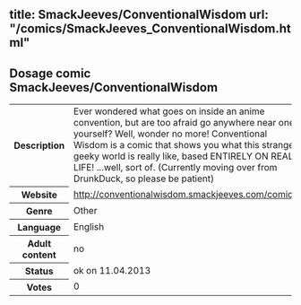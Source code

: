 title: SmackJeeves/ConventionalWisdom
url: "/comics/SmackJeeves_ConventionalWisdom.html"
---
Dosage comic SmackJeeves/ConventionalWisdom
-----------------------------------------

<table class="comicinfo">
<tr>
<th>Description</th><td>Ever wondered what goes on inside an anime convention, but are too afraid go anywhere near one yourself? Well, wonder no more! Conventional Wisdom is a comic that shows you what this strange, geeky world is really like, based ENTIRELY ON REAL LIFE! ...well, sort of. (Currently moving over from DrunkDuck, so please be patient)</td>
</tr>
<tr>
<th>Website</th><td><a href="http://conventionalwisdom.smackjeeves.com/comics/">http://conventionalwisdom.smackjeeves.com/comics/</a></td>
</tr>
<tr>
<th>Genre</th><td>Other</td>
</tr>
<tr>
<th>Language</th><td>English</td>
</tr>
<tr>
<th>Adult content</th><td>no</td>
</tr>
<tr>
<th>Status</th><td>ok on 11.04.2013</td>
</tr>
<tr>
<th>Votes</th><td>0</div></td>
</tr>
</table>
